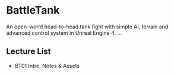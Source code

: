 # BattleTank
An open-world head-to-head tank fight with simple AI, terrain and advanced control system in Unreal Engine 4.
...
## Lecture List
* BT01 Intro, Notes & Assets
